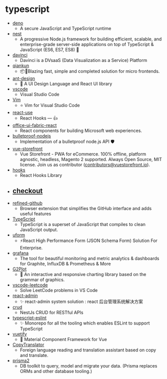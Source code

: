 # typescript
- [deno](https://github.com/denoland/deno)
  - A secure JavaScript and TypeScript runtime
- [nest](https://github.com/nestjs/nest)
  - A progressive Node.js framework for building efficient, scalable, and enterprise-grade server-side applications on top of TypeScript & JavaScript (ES6, ES7, ES8) 🚀
- [davinci](https://github.com/edp963/davinci)
  - Davinci is a DVsaaS (Data Visualization as a Service) Platform
- [qiankun](https://github.com/umijs/qiankun)
  - 📦🚀Blazing fast, simple and completed solution for micro frontends.
- [ant-design](https://github.com/ant-design/ant-design)
  - 🌈 A UI Design Language and React UI library
- [vscode](https://github.com/microsoft/vscode)
  - Visual Studio Code
- [Vim](https://github.com/VSCodeVim/Vim)
  - ⭐️ Vim for Visual Studio Code
- [react-use](https://github.com/streamich/react-use)
  - React Hooks — 👍
- [office-ui-fabric-react](https://github.com/OfficeDev/office-ui-fabric-react)
  - React components for building Microsoft web experiences.
- [bulletproof-nodejs](https://github.com/santiq/bulletproof-nodejs)
  - Implementation of a bulletproof node.js API 🛡️
- [vue-storefront](https://github.com/DivanteLtd/vue-storefront)
  - Vue Storefront - PWA for eCommerce. 100% offline, platform agnostic, headless, Magento 2 supported. Always Open Source, MIT license. Join us as contributor (contributors@vuestorefront.io).
- [hooks](https://github.com/umijs/hooks)
  - React Hooks Library
- [checkout](https://github.com/actions/checkout)
  - 
- [refined-github](https://github.com/sindresorhus/refined-github)
  - Browser extension that simplifies the GitHub interface and adds useful features
- [TypeScript](https://github.com/microsoft/TypeScript)
  - TypeScript is a superset of JavaScript that compiles to clean JavaScript output.
- [uform](https://github.com/alibaba/uform)
  - ⚡React High Performance Form (JSON Schema Form) Solution For Enterprise.
- [grafana](https://github.com/grafana/grafana)
  - The tool for beautiful monitoring and metric analytics & dashboards for Graphite, InfluxDB & Prometheus & More
- [G2Plot](https://github.com/antvis/G2Plot)
  - 🍡 An interactive and responsive charting library based on the grammar of graphics.
- [vscode-leetcode](https://github.com/jdneo/vscode-leetcode)
  - Solve LeetCode problems in VS Code
- [react-admin](https://github.com/yezihaohao/react-admin)
  - ✨ react-admin system solution : react 后台管理系统解决方案
- [crud](https://github.com/nestjsx/crud)
  - NestJs CRUD for RESTful APIs
- [typescript-eslint](https://github.com/typescript-eslint/typescript-eslint)
  - ✨ Monorepo for all the tooling which enables ESLint to support TypeScript
- [vuetify](https://github.com/vuetifyjs/vuetify)
  - 🐉 Material Component Framework for Vue
- [CopyTranslator](https://github.com/CopyTranslator/CopyTranslator)
  - Foreign language reading and translation assistant based on copy and translate.
- [prisma2](https://github.com/prisma/prisma2)
  - DB toolkit to query, model and migrate your data. (Prisma replaces ORMs and other database tooling.)
